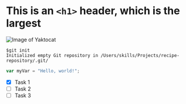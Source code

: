 # This is an `<h1>` header, which is the largest #
![Image of Yaktocat](https://octodex.github.com/images/yaktocat.png)
```
$git init
Initialized empty Git repository in /Users/skills/Projects/recipe-repository/.git/
```
```javascript
var myVar = "Hello, world!";
```

- [x] Task 1
- [ ] Task 2
- [ ] Task 3
